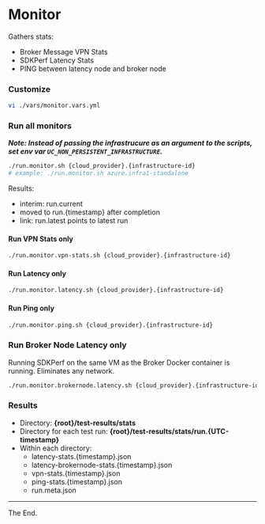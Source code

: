 # Monitor

Gathers stats:

 * Broker Message VPN Stats
 * SDKPerf Latency Stats
 * PING between latency node and broker node

### Customize

````bash
vi ./vars/monitor.vars.yml

````

### Run all monitors

_**Note: Instead of passing the infrastrucure as an argument to the scripts, set env var `UC_NON_PERSISTENT_INFRASTRUCTURE`.**_

````bash
./run.monitor.sh {cloud_provider}.{infrastructure-id}
# example: ./run.monitor.sh azure.infra1-standalone
````
Results:
- interim: run.current
- moved to run.{timestamp} after completion
- link: run.latest points to latest run

#### Run VPN Stats only
````bash
./run.monitor.vpn-stats.sh {cloud_provider}.{infrastructure-id}
````
#### Run Latency only
````bash
./run.monitor.latency.sh {cloud_provider}.{infrastructure-id}
````
#### Run Ping only
````bash
./run.monitor.ping.sh {cloud_provider}.{infrastructure-id}
````
### Run Broker Node Latency only
Running SDKPerf on the same VM as the Broker Docker container is running.
Eliminates any network.

````bash
./run.monitor.brokernode.latency.sh {cloud_provider}.{infrastructure-id}
````

### Results

* Directory: **{root}/test-results/stats**
* Directory for each test run: **{root}/test-results/stats/run.{UTC-timestamp}**
* Within each directory:
  - latency-stats.{timestamp}.json
  - latency-brokernode-stats.{timestamp}.json
  - vpn-stats.{timestamp}.json
  - ping-stats.{timestamp}.json
  - run.meta.json

---
The End.
